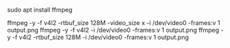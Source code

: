 sudo apt install ffmpeg

ffmpeg -y -f v4l2 -rtbuf_size 128M -video_size <width>x<height> -i /dev/video0 -frames:v 1 output.png
ffmpeg -y -f v4l2 -i /dev/video0 -frames:v 1 output.png
ffmpeg -y -f v4l2 -rtbuf_size 128M -i /dev/video0 -frames:v 1 output.png